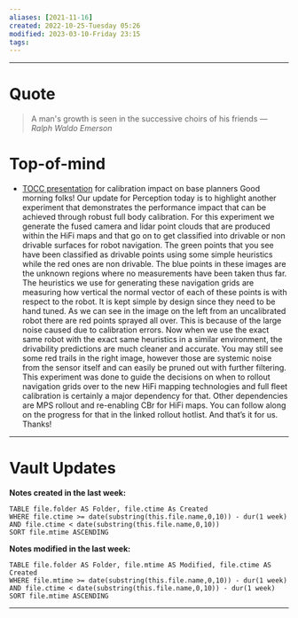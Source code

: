 ```yaml
---
aliases: [2021-11-16]
created: 2022-10-25-Tuesday 05:26
modified: 2023-03-10-Friday 23:15
tags: 
---
```



---

# Quote
> A man's growth is seen in the successive choirs of his friends
> — <cite>Ralph Waldo Emerson</cite>

# Top-of-mind
- [TOCC presentation](https://docs.google.com/presentation/d/1hHmiTTDsxS0yHtHp4yHX9qoDpZH-3JktwLQchec2Jgs/edit?resourcekey=0-1HaW4LYegFMmtiYFTj7wBA#slide=id.gd5278b9f66_1_543) for calibration impact on base planners
		  Good morning folks! Our update for Perception today is to highlight another experiment that demonstrates the performance impact that can be achieved through robust full body calibration. For this experiment we generate the fused camera and lidar point clouds that are produced within the HiFi maps and that go on to get classified into drivable or non drivable surfaces for robot navigation. The green points that you see have been classified as drivable points using some simple heuristics while the red ones are non drivable. The blue points in these images are the unknown regions where no measurements have been taken thus far. The heuristics we use for generating these navigation grids are measuring how vertical the normal vector of each of these points is with respect to the robot. It is kept simple by design since they need to be hand tuned.
		  As we can see in the image on the left from an uncalibrated robot there are red points sprayed all over. This is because of the large noise caused due to calibration errors. Now when we use the exact same robot with the exact same heuristics in a similar environment, the drivability predictions are much cleaner and accurate. You may still see some red trails in the right image, however those are systemic noise from the sensor itself and can easily be pruned out with further filtering.
		  This experiment was done to guide the decisions on when to rollout navigation grids over to the new HiFi mapping technologies and full fleet calibration is certainly a major dependency for that. Other dependencies are MPS rollout and re-enabling CBr for HiFi maps. You can follow along on the progress for that in the linked rollout hotlist.
		  And that’s it for us. Thanks!

---

# Vault Updates

**Notes created in the last week:**

``` dataview
TABLE file.folder AS Folder, file.ctime As Created
WHERE file.ctime >= date(substring(this.file.name,0,10)) - dur(1 week) AND file.ctime < date(substring(this.file.name,0,10))
SORT file.mtime ASCENDING
```

**Notes modified in the last week:**

``` dataview
TABLE file.folder AS Folder, file.mtime AS Modified, file.ctime AS Created
WHERE file.mtime >= date(substring(this.file.name,0,10)) - dur(1 week) 
AND file.ctime < date(substring(this.file.name,0,10)) - dur(1 week)
SORT file.mtime ASCENDING
```
---
